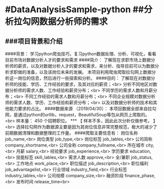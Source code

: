 #DataAnalysisSample-python
##分析拉勾网数据分析师的需求
===
###项目背景和介绍
---
####背景：
学习python爬虫技巧，复习python数据处理、分析、可视化，看看目前市场对数据分析人才的要求和需求
####简介：
了解现在求职市场上数据分析师的薪资，以及对数据分析人才的要求和需求，来分析、指导目前可以为数据分析求职做的准备，以及该岗位未来的发展。 本项目利用爬虫爬取拉勾网上数据分析这一岗位的信息，然后进行一些探索和分析。
####目的：
了解现在对数据分析师的技能、学历、工作经验的要求，及其对应的薪资；\<br>
分析不同地区对数据分析师的需求人数、工作经验和薪资分布；\<br>
不同学历的需求人数和月薪分布；\<br>
不同工作经验的需求人数和月薪分布；\<br>
不同企业规模对数据分析师的需求人数、学历、工作经验和薪资分布；\<br>
以及对数据分析师的技术和其他能力要求的占比。
####数据来源 （2019/04/30）：
本项目数据全部来自拉勾网，是通过python的urllib，request，BeautifulSoup等包从网页上爬取的。\<br>
样本量： 450 个招聘职位。 
*** 【 样本不多，因此此次分析仅做参考。 】\<br>
选择拉勾网作为数据源主要是因为其岗位信息非常完整规范，极大的减少了前期数据清理和数据整理的工作量。
####爬取主要信息有：
								岗位名称 job_name,\<br>
								岗位类型 job_type,\<br>
								岗位标签 job_lables,\<br>
								公司简称 company_shortname,\<br>
								公司全称 company_fullname,\<br>
								所在城市 city,\<br>
								月薪     salary,\<br>
								经验要求 job_experience,\<br>
								学历要求 education,\<br>
								技能标签 skill_lables,\<br>
								需求人数 approve,\<br>
								全/兼职  job_status,\<br>
								工作地点 work_place,\<br>
								职位描述 job_description,\<br>
								职位福利 job_advantagelist,\<br>
								行业领域 industry_field,\<br>
								行业标签 industry_lables,\<br>
								公司规模 company_size,\<br>
								融资阶段 finance_phase,\<br>
								发布时间 release_time\<br>


